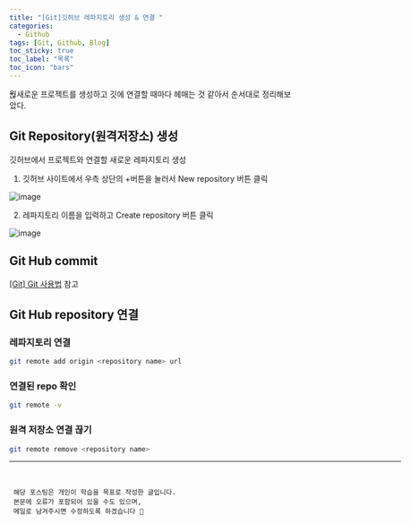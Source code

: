 ```yaml
---
title: "[Git]깃허브 레파지토리 생성 & 연결 "
categories:
  - Github
tags: [Git, Github, Blog]
toc_sticky: true
toc_label: "목록"
toc_icon: "bars"
---
```


웒새로운 프로젝트를 생성하고 깃에 연결할 때마다 헤매는 것 같아서 순서대로 정리해보았다.

## Git Repository(원격저장소) 생성

깃허브에서 프로젝트와 연결할 새로운 레파지토리 생성

1. 깃허브 사이트에서 우측 상단의 +버튼을 눌러서 New repository 버튼 클릭

<div style=width:500px>

![image](https://github.com/solfany/solfany.github.io/assets/123814718/48315eeb-97e2-414d-8485-877037fc5633)

</div>

2. 레파지토리 이름을 입력하고 Create repository 버튼 클릭

<div style=width:700px>

![image](https://github.com/solfany/solfany.github.io/assets/123814718/814d23bb-0581-4224-82af-f73278c8f81e)

<div>

## Git Hub commit

[[Git] Git 사용법](https://solfany.github.io/github/git-up/) 참고

## Git Hub repository 연결

### 레파지토리 연결

```bash
git remote add origin <repository name> url
```

### 연결된 repo 확인

```bash
git remote -v
```

### 원격 저장소 연결 끊기

```bash
git remote remove <repository name>
```

---

<br>

     해당 포스팅은 개인이 학습을 목표로 작성한 글입니다.
     본문에 오류가 포함되어 있을 수도 있으며,
     메일로 남겨주시면 수정하도록 하겠습니다 🔔
